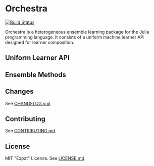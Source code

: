 # Orchestra

[![Build Status](https://travis-ci.org/sjenkz/Orchestra.jl.png)](https://travis-ci.org/sjenkz/Orchestra.jl)

Orchestra is a heterogeneous ensemble learning package for the Julia programming
language. It consists of a uniform machine learner API designed for learner
composition.

## Uniform Learner API

## Ensemble Methods

## Changes

See [CHANGELOG.yml](CHANGELOG.yml).

## Contributing 

See [CONTRIBUTING.md](CONTRIBUTING.md).

## License

MIT "Expat" License. See [LICENSE.md](LICENSE.md).
